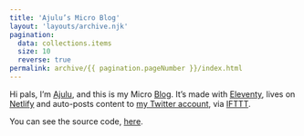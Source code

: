 ```yaml
---
title: 'Ajulu’s Micro Blog'
layout: 'layouts/archive.njk'
pagination:
  data: collections.items
  size: 10
  reverse: true
permalink: archive/{{ pagination.pageNumber }}/index.html
---
```


Hi pals, I’m [Ajulu](//stephenajulu.com), and this is my Micro [Blog](//blog.stephenajulu.com). It’s made with [Eleventy](//11ty.dev), lives on [Netlify](//netlify.com) and auto-posts content to [my Twitter account](//twitter.com/stephenajulu), via [IFTTT](//ifttt.com).

You can see the source code, [here](https://github.com/stephenajulu/microblog).
